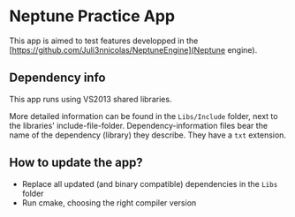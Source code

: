 # Neptune Practice App

This app is aimed to test features developped in the [https://github.com/Juli3nnicolas/NeptuneEngine](Neptune engine).

## Dependency info
This app runs using VS2013 shared libraries.

More detailed information can be found in the `Libs/Include` folder, next to the libraries' include-file-folder. Dependency-information files bear the name of the dependency (library) they describe. They have a `txt` extension.

## How to update the app?
- Replace all updated (and binary compatible) dependencies in the `Libs` folder 
- Run cmake, choosing the right compiler version
